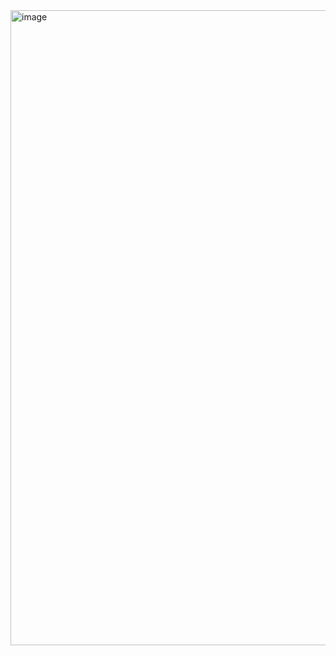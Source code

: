 <img width="1915" height="1016" alt="image" src="https://github.com/user-attachments/assets/3870589c-ad9d-4751-8ab5-8c53b1d5a87c" />
